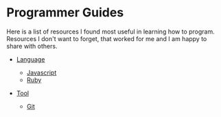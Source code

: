 Programmer Guides
=================

Here is a list of resources I found most useful in learning how to program.
Resources I don't want to forget, that worked for me and I am happy to share with others.

* [Language](/language)
    - [Javascript](/language/javascript)
    - [Ruby](/language/ruby)

* [Tool](/tool)
    - [Git](/tool/git)
